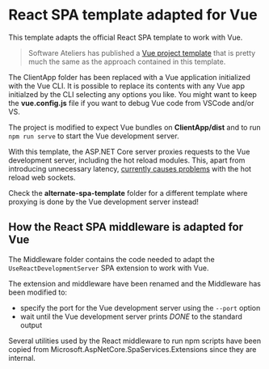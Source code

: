 # React SPA template adapted for Vue
This template adapts the official React SPA template to work with Vue.

> Software Ateliers has published a [Vue project template](https://github.com/SoftwareAteliers/asp-net-core-vue-starter) that is pretty much the same as the approach contained in this template. 

The ClientApp folder has been replaced with a Vue application initialized with the Vue CLI.
It is possible to replace its contents with any Vue app initialzed by the CLI selecting any options you like. You might want to keep the **vue.config.js** file if you want to debug Vue code from VSCode and/or VS.

The project is modified to expect Vue bundles on **ClientApp/dist** and to run `npm run serve` to start the Vue development server.

With this template, the ASP.NET Core server proxies requests to the Vue development server, including the hot reload modules.
This, apart from introducing unnecessary latency, [currently causes problems](https://github.com/aspnet/AspNetCore/issues/7812) with the hot reload web sockets.

Check the **alternate-spa-template** folder for a different template where proxying is done by the Vue development server instead!

## How the React SPA middleware is adapted for Vue
The Middleware folder contains the code needed to adapt the `UseReactDevelopmentServer` SPA extension to work with Vue.

The extension and middleware have been renamed and the Middleware has been modified to:

- specify the port for the Vue development server using the `--port` option
- wait until the Vue development server prints _DONE_ to the standard output

Several utilities used by the React middleware to run npm scripts have been copied from Microsoft.AspNetCore.SpaServices.Extensions since they are internal.

